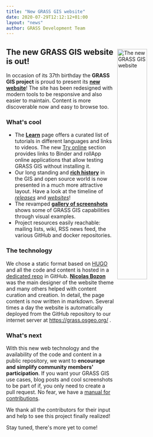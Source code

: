 ```yaml
---
title: "New GRASS GIS website"
date: 2020-07-29T12:12:12+01:00
layout: "news"
author: GRASS Development Team
---
```


<img src="/images/news/new_grass_website.png" width="40%" alt="The new GRASS GIS website" style="float:right;padding-left:10px;padding-top:20px">

## The new GRASS GIS website is out!

In occasion of its 37th birthday the **GRASS GIS project** is proud to present its [**new website**](https://grass.osgeo.org)! The site has been redesigned with modern tools to be responsive and also easier to maintain. Content is more discoverable now and easy to browse too.

### What's cool

 - The [**Learn**](/learn) page offers a curated list of tutorials in different languages and links to videos. The new [Try online](/learn/tryonline) section provides links to Binder and rollApp online applications that allow testing GRASS GIS without installing it.
 - Our long standing and [**rich history**](/about/history) in the GIS and open source world is now presented in a much more attractive layout. Have a look at the timeline of [*releases*](/about/history/releases) and [*websites*](/about/history/web-evolution)!
 - The revamped [**gallery of screenshots**](/learn/gallery) shows some of GRASS GIS capabilities through visual examples.
 - Project resources easily reachable: mailing lists, wiki, RSS news feed, the various GitHub and docker repositories.

### The technology

We chose a static format based on [HUGO](https://gohugo.io/) and all the code and content is hosted in a [dedicated repo](https://github.com/OSGeo/grass-website) in GitHub. [**Nicolas Bozon**](mailto:nicolas.bozon@gmail.com) was the main designer of the website theme and many others helped with content curation and creation. In detail, the page content is now written in markdown. Several times a day the website is automatically deployed from the GitHub repository to our internet server at https://grass.osgeo.org/ .

### What's next

With this new web technology and the availability of the code and content in a public repository, we want to **encourage and simplify community members' participation**. If you want your GRASS GIS use cases, blog posts and cool screenshots to be part of if, you only need to create a pull request. No fear, we have a [manual for contributions](https://grass.osgeo.org/about/theme/).

We thank all the contributors for their input and help to see this project finally realized! 

Stay tuned, there's more yet to come! <i class="fa fa-smile-o fa-2x"></i>
